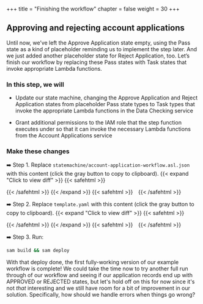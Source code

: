 +++
title = "Finishing the workflow"
chapter = false
weight = 30
+++

## Approving and rejecting account applications

Until now, we’ve left the Approve Application state empty, using the Pass state as a kind of placeholder reminding us to implement the step later. And we just added another placeholder state for Reject Application, too.  Let’s finish our workflow by replacing these Pass states with Task states that invoke appropriate Lambda functions.


### In this step, we will

* Update our state machine, changing the Approve Application and Reject Application states from placeholder Pass state types to Task types that invoke the appropriate Lambda functions in the Data Checking service

* Grant additional permissions to the IAM role that the step function executes under so that it can invoke the necessary Lambda functions from the Account Applications service


### Make these changes

➡️ Step 1. Replace `statemachine/account-application-workflow.asl.json` with <span class="clipBtn clipboard" data-clipboard-target="#idcodevariantsstatemachine4integratecallbackfromreview__accountapplicationworkflowasljsoncodevariantsstatemachine5addapprovereject__accountapplicationworkflowasljson">this content</span> (click the gray button to copy to clipboard). 
{{< expand "Click to view diff" >}} {{< safehtml >}}
<div id="diff-idcodevariantsstatemachine4integratecallbackfromreview__accountapplicationworkflowasljsoncodevariantsstatemachine5addapprovereject__accountapplicationworkflowasljson"></div> <script type="text/template" data-diff-for="diff-idcodevariantsstatemachine4integratecallbackfromreview__accountapplicationworkflowasljsoncodevariantsstatemachine5addapprovereject__accountapplicationworkflowasljson">diff --git a/code/variants/statemachine/4-integrate-callback-from-review__account-application-workflow.asl.json b/code/variants/statemachine/5-add-approve-reject__account-application-workflow.asl.json
index cec16f9..e62d97a 100644
--- a/code/variants/statemachine/4-integrate-callback-from-review__account-application-workflow.asl.json
+++ b/code/variants/statemachine/5-add-approve-reject__account-application-workflow.asl.json
@@ -71,11 +71,19 @@
                 ]
             },
             "Reject Application": {
-                "Type": "Pass",
+                "Type": "Task",
+                "Parameters": {
+                    "id.$": "$.application.id"
+                },
+                "Resource": "${RejectApplicationFunctionArn}",
                 "End": true
             },
             "Approve Application": {
-                "Type": "Pass",
+                "Type": "Task",
+                "Parameters": {
+                    "id.$": "$.application.id"
+                },
+                "Resource": "${ApproveApplicationFunctionArn}",
                 "End": true
             }
         }
</script>
{{< /safehtml >}} {{< /expand >}}
{{< safehtml >}}
<textarea id="idcodevariantsstatemachine4integratecallbackfromreview__accountapplicationworkflowasljsoncodevariantsstatemachine5addapprovereject__accountapplicationworkflowasljson" style="position: relative; left: -1000px; width: 1px; height: 1px;">    {
        "StartAt": "Check Name",
        "States": {
            "Check Name": {
                "Type": "Task",
                "Parameters": {
                    "command": "CHECK_NAME",
                    "data": {
                        "name.$": "$.application.name"
                    }
                },
                "Resource": "${DataCheckingFunctionArn}",
                "ResultPath": "$.checks.name",
                "Next": "Check Address"
            },
            "Check Address": {
                "Type": "Task",
                "Parameters": {
                    "command": "CHECK_ADDRESS",
                    "data": {
                        "address.$": "$.application.address"
                    }
                },
                "Resource": "${DataCheckingFunctionArn}",
                "ResultPath": "$.checks.address",
                "Next": "Review Required?"
            },
            "Review Required?": {
                "Type": "Choice",
                "Choices": [
                    {
                        "Variable": "$.checks.name.flagged",
                        "BooleanEquals": true,
                        "Next": "Pending Review"
                    },
                    {
                        "Variable": "$.checks.address.flagged",
                        "BooleanEquals": true,
                        "Next": "Pending Review"
                    }
                ],
                "Default": "Approve Application"
            },
            "Pending Review": {
                "Type": "Task",
                "Resource": "arn:aws:states:::lambda:invoke.waitForTaskToken",
                "Parameters": {
                    "FunctionName": "${FlagApplicationFunctionName}",
                    "Payload": {
                        "id.$": "$.application.id",
                        "flagType": "REVIEW",
                        "taskToken.$": "$$.Task.Token"
                    }
                },
                "ResultPath": "$.review",
                "Next": "Review Approved?"
            },
            "Review Approved?": {
                "Type": "Choice",
                "Choices": [
                    {
                        "Variable": "$.review.decision",
                        "StringEquals": "APPROVE",
                        "Next": "Approve Application"
                    },
                    {
                        "Variable": "$.review.decision",
                        "StringEquals": "REJECT",
                        "Next": "Reject Application"
                    }
                ]
            },
            "Reject Application": {
                "Type": "Task",
                "Parameters": {
                    "id.$": "$.application.id"
                },
                "Resource": "${RejectApplicationFunctionArn}",
                "End": true
            },
            "Approve Application": {
                "Type": "Task",
                "Parameters": {
                    "id.$": "$.application.id"
                },
                "Resource": "${ApproveApplicationFunctionArn}",
                "End": true
            }
        }
    }
</textarea>
{{< /safehtml >}}

➡️ Step 2. Replace `template.yaml` with <span class="clipBtn clipboard" data-clipboard-target="#idcodevariantstemplateyml3addreviewapplication__templateyamlcodevariantstemplateyml4passapproverejecttosfn__templateyaml">this content</span> (click the gray button to copy to clipboard). 
{{< expand "Click to view diff" >}} {{< safehtml >}}
<div id="diff-idcodevariantstemplateyml3addreviewapplication__templateyamlcodevariantstemplateyml4passapproverejecttosfn__templateyaml"></div> <script type="text/template" data-diff-for="diff-idcodevariantstemplateyml3addreviewapplication__templateyamlcodevariantstemplateyml4passapproverejecttosfn__templateyaml">diff --git a/code/variants/template.yml/3-add-review-application__template.yaml b/code/variants/template.yml/4-pass-approve-reject-to-sfn__template.yaml
index 497d8c4..0687a1a 100644
--- a/code/variants/template.yml/3-add-review-application__template.yaml
+++ b/code/variants/template.yml/4-pass-approve-reject-to-sfn__template.yaml
@@ -10,6 +10,8 @@ Resources:
       DefinitionSubstitutions:
         DataCheckingFunctionArn: !GetAtt DataCheckingFunction.Arn
         FlagApplicationFunctionName: !Ref FlagApplicationFunction
+        ApproveApplicationFunctionArn: !GetAtt ApproveApplicationFunction.Arn
+        RejectApplicationFunctionArn: !GetAtt RejectApplicationFunction.Arn
       Policies:
         - LambdaInvokePolicy:
             FunctionName: !Ref DataCheckingFunction
</script>
{{< /safehtml >}} {{< /expand >}}
{{< safehtml >}}
<textarea id="idcodevariantstemplateyml3addreviewapplication__templateyamlcodevariantstemplateyml4passapproverejecttosfn__templateyaml" style="position: relative; left: -1000px; width: 1px; height: 1px;">AWSTemplateFormatVersion: "2010-09-09"
Transform: AWS::Serverless-2016-10-31
Description: Template for step-functions-workshop

Resources:
  ApplicationProcessingStateMachine:
    Type: AWS::Serverless::StateMachine
    Properties:
      DefinitionUri: statemachine/account-application-workflow.asl.json
      DefinitionSubstitutions:
        DataCheckingFunctionArn: !GetAtt DataCheckingFunction.Arn
        FlagApplicationFunctionName: !Ref FlagApplicationFunction
        ApproveApplicationFunctionArn: !GetAtt ApproveApplicationFunction.Arn
        RejectApplicationFunctionArn: !GetAtt RejectApplicationFunction.Arn
      Policies:
        - LambdaInvokePolicy:
            FunctionName: !Ref DataCheckingFunction
        - LambdaInvokePolicy:
            FunctionName: !Ref FlagApplicationFunction

  ApproveApplicationFunction:
    Type: AWS::Serverless::Function
    Properties:
      FunctionName: sfn-workshop-ApproveApplication
      CodeUri: functions/account-applications/
      Handler: approve.handler
      Runtime: nodejs12.x
      Environment:
        Variables:
          ACCOUNTS_TABLE_NAME: !Ref ApplicationsTable
      Policies:
        - DynamoDBCrudPolicy:
            TableName: !Ref ApplicationsTable

  DataCheckingFunction:
    Type: AWS::Serverless::Function
    Properties:
      FunctionName: sfn-workshop-DataChecking
      CodeUri: functions/data-checking/
      Handler: data-checking.handler
      Runtime: nodejs12.x

  FindApplicationsFunction:
    Type: AWS::Serverless::Function
    Properties:
      FunctionName: sfn-workshop-FindApplications
      CodeUri: functions/account-applications/
      Handler: find.handler
      Runtime: nodejs12.x
      Environment:
        Variables:
          ACCOUNTS_TABLE_NAME: !Ref ApplicationsTable
      Policies:
        - DynamoDBCrudPolicy:
            TableName: !Ref ApplicationsTable

  FlagApplicationFunction:
    Type: AWS::Serverless::Function
    Properties:
      FunctionName: sfn-workshop-FlagApplication
      CodeUri: functions/account-applications/
      Handler: flag.handler
      Runtime: nodejs12.x
      Environment:
        Variables:
          ACCOUNTS_TABLE_NAME: !Ref ApplicationsTable
      Policies:
        - DynamoDBCrudPolicy:
            TableName: !Ref ApplicationsTable

  RejectApplicationFunction:
    Type: AWS::Serverless::Function
    Properties:
      FunctionName: sfn-workshop-RejectApplication
      CodeUri: functions/account-applications/
      Handler: reject.handler
      Runtime: nodejs12.x
      Environment:
        Variables:
          ACCOUNTS_TABLE_NAME: !Ref ApplicationsTable
      Policies:
        - DynamoDBCrudPolicy:
            TableName: !Ref ApplicationsTable

  ReviewApplicationFunction:
    Type: AWS::Serverless::Function
    Properties:
      FunctionName: sfn-workshop-ReviewApplication
      CodeUri: functions/account-applications/
      Handler: review.handler
      Runtime: nodejs12.x
      Environment:
        Variables:
          ACCOUNTS_TABLE_NAME: !Ref ApplicationsTable
      Policies:
        - DynamoDBCrudPolicy:
            TableName: !Ref ApplicationsTable
        - Statement:
          - Sid: AllowCallbacksToStateMachinePolicy
            Effect: "Allow"
            Action:
              - "states:SendTaskSuccess"
              - "states:SendTaskFailure"
            Resource: !Ref ApplicationProcessingStateMachine

  SubmitApplicationFunction:
    Type: AWS::Serverless::Function
    Properties:
      FunctionName: sfn-workshop-SubmitApplication
      CodeUri: functions/account-applications/
      Handler: submit.handler
      Runtime: nodejs12.x
      Environment:
        Variables:
          ACCOUNTS_TABLE_NAME: !Ref ApplicationsTable
          APPLICATION_PROCESSING_STEP_FUNCTION_ARN: !Ref ApplicationProcessingStateMachine
      Policies:
        - DynamoDBCrudPolicy:
            TableName: !Ref ApplicationsTable
        - StepFunctionsExecutionPolicy:
            StateMachineName: !GetAtt ApplicationProcessingStateMachine.Name

  ApplicationsTable:
    Type: 'AWS::DynamoDB::Table'
    Properties:
      TableName: !Sub StepFunctionWorkshop-AccountApplications-${AWS::StackName}
      AttributeDefinitions:
        -
          AttributeName: id
          AttributeType: S
        -
          AttributeName: state
          AttributeType: S
      KeySchema:
        -
          AttributeName: id
          KeyType: HASH
      BillingMode: PAY_PER_REQUEST
      GlobalSecondaryIndexes:
          -
              IndexName: state
              KeySchema:
                  -
                      AttributeName: state
                      KeyType: HASH
              Projection:
                  ProjectionType: ALL
Outputs:
  SubmitApplicationFunctionArn:
    Description: "Submit Application Function ARN"
    Value: !GetAtt SubmitApplicationFunction.Arn
  FlagApplicationFunctionArn:
    Description: "Flag Application Function ARN"
    Value: !GetAtt FlagApplicationFunction.Arn
  FindApplicationsFunctionArn:
    Description: "Find Applications Function ARN"
    Value: !GetAtt FlagApplicationFunction.Arn
  ApproveApplicationFunctionArn:
    Description: "Approve Application Function ARN"
    Value: !GetAtt FlagApplicationFunction.Arn
  RejectApplicationFunctionArn:
    Description: "Reject Application Function ARN"
    Value: !GetAtt FlagApplicationFunction.Arn
  DataCheckingFunctionArn:
    Description: "Data Checking Function ARN"
    Value: !GetAtt DataCheckingFunction.Arn
</textarea>
{{< /safehtml >}}

➡️ Step 3. Run:

```bash
sam build && sam deploy
```



With that deploy done, the first fully-working version of our example workflow is complete!  We could take the time now to try another full run through of our workflow and seeing if our application records end up with APPROVED or REJECTED states, but let's hold off on this for now since it's not *that* interesting and we still have room for a bit of improvement in our solution. Specifically, how should we handle errors when things go wrong?
